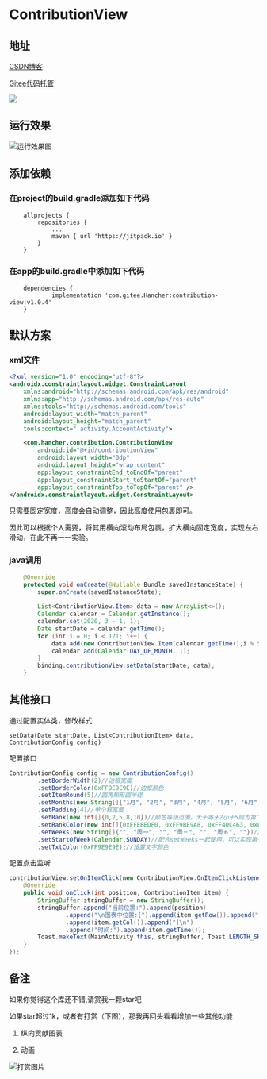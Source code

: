 # ContributionView

## 地址

[CSDN博客](https://blog.csdn.net/qq_23370223/article/details/115200215)

[Gitee代码托管](https://gitee.com/Hancher/contribution-view)

[![](https://jitpack.io/v/com.gitee.Hancher/contribution-view.svg)](https://jitpack.io/#com.gitee.Hancher/contribution-view)

## 运行效果

![运行效果图](https://img-blog.csdnimg.cn/20210325113542246.gif#pic_center)


## 添加依赖

### 在project的build.gradle添加如下代码

```
	allprojects {
		repositories {
			...
			maven { url 'https://jitpack.io' }
		}
	}
```

### 在app的build.gradle中添加如下代码

```
	dependencies {
	        implementation 'com.gitee.Hancher:contribution-view:v1.0.4'
	}
```

## 默认方案

### xml文件

```xml
<?xml version="1.0" encoding="utf-8"?>
<androidx.constraintlayout.widget.ConstraintLayout 
    xmlns:android="http://schemas.android.com/apk/res/android"
    xmlns:app="http://schemas.android.com/apk/res-auto"
    xmlns:tools="http://schemas.android.com/tools"
    android:layout_width="match_parent"
    android:layout_height="match_parent"
    tools:context=".activity.AccountActivity">

    <com.hancher.contribution.ContributionView
        android:id="@+id/contributionView"
        android:layout_width="0dp"
        android:layout_height="wrap_content"
        app:layout_constraintEnd_toEndOf="parent"
        app:layout_constraintStart_toStartOf="parent"
        app:layout_constraintTop_toTopOf="parent" />
</androidx.constraintlayout.widget.ConstraintLayout>
```

只需要固定宽度，高度会自动调整，因此高度使用包裹即可。

因此可以根据个人需要，将其用横向滚动布局包裹，扩大横向固定宽度，实现左右滑动，在此不再一一实验。

### java调用

```java
    @Override
    protected void onCreate(@Nullable Bundle savedInstanceState) {
        super.onCreate(savedInstanceState);
        
        List<ContributionView.Item> data = new ArrayList<>();
        Calendar calendar = Calendar.getInstance();
        calendar.set(2020, 3 - 1, 1);
        Date startDate = calendar.getTime();
        for (int i = 0; i < 121; i++) {
            data.add(new ContributionView.Item(calendar.getTime(),i % 5));
            calendar.add(Calendar.DAY_OF_MONTH, 1);
        }
        binding.contributionView.setData(startDate, data);
    }
```

## 其他接口

通过配置实体类，修改样式

```
setData(Date startDate, List<ContributionItem> data, ContributionConfig config)
```

配置接口

```java
ContributionConfig config = new ContributionConfig()
        .setBorderWidth(2)//边框宽度
        .setBorderColor(0xFF9E9E9E)//边框颜色
        .setItemRound(5)//圆角矩形圆半径
        .setMonths(new String[]{"1月", "2月", "3月", "4月", "5月", "6月", "7月", "8月", "9月", "10月", "11月", "12月"})//月份字符串
        .setPadding(4)//单个框宽度
        .setRank(new int[]{0,2,5,8,10})//颜色等级范围，大于等于2小于5则为第二个颜色范围
        .setRankColor(new int[]{0xFFEBEDF0, 0xFF9BE9A8, 0xFF40C463, 0xFF30A14E, 0xFF216E39})//填充的等级颜色
        .setWeeks(new String[]{"", "周一", "", "周三", "", "周五", ""})//周名称
        .setStartOfWeek(Calendar.SUNDAY)//配合setWeeks一起使用，可以实现第一行为周日，默认第一行周一
        .setTxtColor(0xFF9E9E9E);//设置文字颜色
```

配置点击监听

```java
contributionView.setOnItemClick(new ContributionView.OnItemClickListener() {
    @Override
    public void onClick(int position, ContributionItem item) {
        StringBuffer stringBuffer = new StringBuffer();
        stringBuffer.append("当前位置:").append(position)
                .append("\n图表中位置:[").append(item.getRow()).append(",")
                .append(item.getCol()).append("]\n")
                .append("时间:").append(item.getTime());
        Toast.makeText(MainActivity.this, stringBuffer, Toast.LENGTH_SHORT).show();
    }
});
```



## 备注

如果你觉得这个库还不错,请赏我一颗star吧

如果star超过1k，或者有打赏（下图），那我再回头看看增加一些其他功能

1. 纵向贡献图表

2. 动画

![打赏图片](https://img-blog.csdnimg.cn/20210325113408594.png?x-oss-process=image/watermark,type_ZmFuZ3poZW5naGVpdGk,shadow_10,text_aHR0cHM6Ly9ibG9nLmNzZG4ubmV0L3FxXzIzMzcwMjIz,size_16,color_FFFFFF,t_70#pic_center)